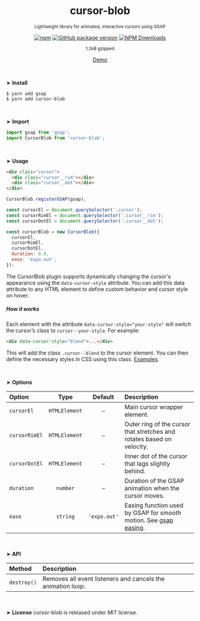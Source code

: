<div align="center">
<br>

<h1>cursor-blob</h1>

<p><sup>Lightweight library for animated, interactive cursors using GSAP</sup></p>

[![npm](https://img.shields.io/npm/v/cursor-blob.svg?colorB=brightgreen)](https://www.npmjs.com/package/cursor-blob)
[![GitHub package version](https://img.shields.io/github/package-json/v/ux-ui-pro/cursor-blob.svg)](https://github.com/ux-ui-pro/cursor-blob)
[![NPM Downloads](https://img.shields.io/npm/dm/cursor-blob.svg?style=flat)](https://www.npmjs.org/package/cursor-blob)

<sup>1.2kB gzipped</sup>

<a href="https://codepen.io/ux-ui/full/bNNgBwZ">Demo</a>

</div>
<br>

&#10148; **Install**
```console
$ yarn add gsap
$ yarn add cursor-blob
```
<br>

&#10148; **Import**
```javascript
import gsap from 'gsap';
import CursorBlob from 'cursor-blob';
```
<br>

&#10148; **Usage**
```html
<div class="cursor">
  <div class="cursor__rim"></div>
  <div class="cursor__dot"></div>
</div>
```
```javascript
CursorBlob.registerGSAP(gsap);

const cursorEl = document.querySelector('.cursor');
const cursorRimEl = document.querySelector('.cursor__rim');
const cursorDotEl = document.querySelector('.cursor__dot');

const cursorBlob = new CursorBlob({
  cursorEl,
  cursorRimEl,
  cursorDotEl,
  duration: 0.8,
  ease: 'expo.out',
});
```

The CursorBlob plugin supports dynamically changing the cursor's appearance using the `data-cursor-style` attribute. You can add this data attribute to any HTML element to define custom behavior and cursor style on hover.

##### How it works
Each element with the attribute `data-cursor-style="your-style"` will switch the cursor’s class to `cursor--your-style`. For example:

```html
<div data-cursor-style="blend">...</div>
```

This will add the class `.cursor--blend` to the cursor element. You can then define the necessary styles in CSS using this class. [Examples](https://codepen.io/ux-ui/full/bNNgBwZ).

<br>

&#10148; **Options**

| Option        |     Type      |   Default    | Description                                                                                             |
|:--------------|:-------------:|:------------:|:--------------------------------------------------------------------------------------------------------|
| `cursorEl`    | `HTMLElement` |     `–`      | Main cursor wrapper element.                                                                            |
| `cursorRimEl` | `HTMLElement` |     `–`      | Outer ring of the cursor that stretches and rotates based on velocity.                                  |
| `cursorDotEl` | `HTMLElement` |     `–`      | 	Inner dot of the cursor that lags slightly behind.                                                     |
| `duration`    |   `number`    |     `–`      | Duration of the GSAP animation when the cursor moves.                                                   |
| `ease`        |   `string`    | `'expo.out'` | Easing function used by GSAP for smooth motion. See [gsap easing](https://greensock.com/docs/v3/Eases). |
<br>

&#10148; **API**

| Method      | Description                                                 |
|:------------|:------------------------------------------------------------|
| `destroy()` | Removes all event listeners and cancels the animation loop. |
<br>

&#10148; **License**
cursor-blob is released under MIT license.

